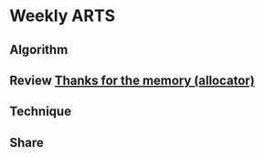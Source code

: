 # Weekly ARTS

## Algorithm

## Review [Thanks for the memory (allocator)](https://blog.feabhas.com/2019/03/thanks-for-the-memory-allocator/)

## Technique

## Share
